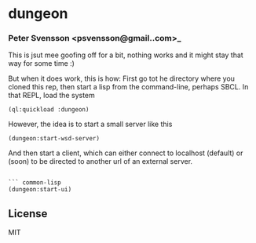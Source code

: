 # dungeon
### Peter Svensson <psvensson@gmail..com>_

This is jsut mee goofing off for a bit, nothing works and it might stay that way for some time :)

But when it does work, this is how:
First go tot he directory where you cloned this rep, then start a lisp from the command-line, perhaps SBCL.
In that REPL, load the system

``` common-lisp
(ql:quickload :dungeon)
```

However, the idea is to start a small server like this 

``` common-lisp
(dungeon:start-wsd-server)

```
And then start a client, which can either connect to localhost (default) or (soon) to be directed to another url
of an external server.
```

``` common-lisp
(dungeon:start-ui)
```

## License

MIT

